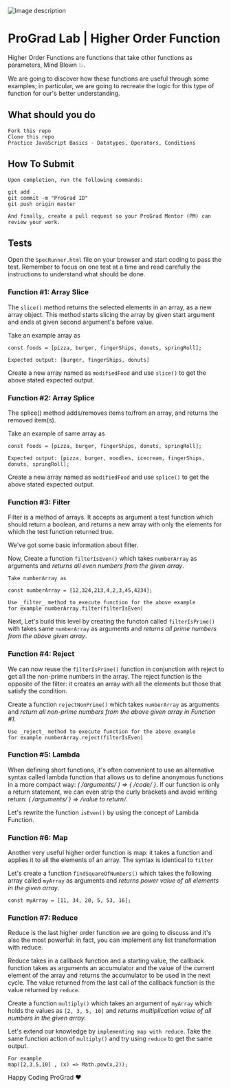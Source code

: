 ![Image description](https://i1.faceprep.in/ProGrad/face-logo-resized.png)

# ProGrad Lab | Higher Order Function

Higher Order Functions are functions that take other functions as parameters, Mind Blown 💥.

We are going to discover how these functions are useful through some examples; in particular, we are going to recreate the logic for this type of function for our's better understanding.

## What should you do
```
Fork this repo
Clone this repo
Practice JavaScript Basics - Datatypes, Operators, Conditions
```

## How To Submit
```
Upon completion, run the following commands:

git add .
git commit -m "ProGrad ID"
git push origin master

And finally, create a pull request so your ProGrad Mentor (PM) can review your work.
```

## Tests

Open the `SpecRunner.html` file on your browser and start coding to pass the test. Remember to focus on one test at a time and read carefully the instructions to understand what should be done.

### Function #1: Array Slice

The `slice()` method returns the selected elements in an array, as a new array object. This method starts slicing the array by given start argument and ends at given second argument's before value.

Take an example array as
```
const foods = [pizza, burger, fingerShips, donuts, springRoll];

Expected output: [burger, fingerShips, donuts]
```
Create a new array named as `modifiedFood` and use `slice()` to get the above stated expected output.

### Function #2: Array Splice

The splice() method adds/removes items to/from an array, and returns the removed item(s).

Take an example of same array as
```
const foods = [pizza, burger, fingerShips, donuts, springRoll];

Expected output: [pizza, burger, noodles, icecream, fingerShips, donuts, springRoll];
```
Create a new array named as `modifiedFood` and use `splice()` to get the above stated expected output.

### Function #3: Filter

Filter is a method of arrays. It accepts as argument a test function which should return a boolean, and returns a new array with only the elements for which the test function returned true.

We've got some basic information about filter.  

Now, Create a function `filterIsEven()` which takes `numberArray` as arguments and _returns all even numbers from the given array_.

```
Take numberArray as

const numberArray = [12,324,213,4,2,3,45,4234];
```

```
Use _filter_ method to execute function for the above example
for example numberArray.filter(filterIsEven)
```

Next, Let's build this level by creating the functon called `filterIsPrime()` with takes same `numberArray` as arguments and _returns all prime numbers from the above given array_.

### Function #4: Reject

We can now reuse the `filterIsPrime()` function in conjunction with reject to get all the non-prime numbers in the array. The reject function is the opposite of the filter: it creates an array with all the elements but those that satisfy the condition.

Create a function `rejectNonPrime()` which takes `numberArray` as arguments and _return all non-prime numbers from the above given array in Function #1_.
```
Use _reject_ method to execute function for the above example
for example numberArray.reject(filterIsEven)
```

### Function #5: Lambda

When defining short functions, it's often convenient to use an alternative syntax called lambda function that allows us to define anonymous functions in a more compact way: _( /*arguments*/ ) => { /*code*/ }_. If our function is only a return statement, we can even strip the curly brackets and avoid writing return: _( /*arguments*/ ) => /*value to return*/_.

Let's rewrite the function `isEven()` by using the concept of Lambda Function.


### Function #6: Map

Another very useful higher order function is map: it takes a function and applies it to all the elements of an array.
The syntax is identical to `filter`

Let's create a function `findSquareOfNumbers()` which takes the following array called `myArray` as arguments and _returns power value of all elements in the given array_.

```
const myArray = [11, 34, 20, 5, 53, 16];
```

### Function #7: Reduce

Reduce is the last higher order function we are going to discuss and it's also the most powerful: in fact, you can implement any list transformation with reduce.

Reduce takes in a callback function and a starting value, the callback function takes as arguments an accumulator and the value of the current element of the array and returns the accumulator to be used in the next cycle. The value returned from the last call of the callback function is the value returned by `reduce`.

Create a function `multiply()` which takes an argument of `myArray` which holds the values as `[2, 3, 5, 10]` and _returns multiplication value of all numbers in the given array_.

Let's extend our knowledge by `implementing map with reduce`. Take the same function action of `multiply()` and try using `reduce` to get the same output.

```
For example 
map([2,3,5,10] , (x) => Math.pow(x,2));
```

Happy Coding ProGrad ❤️
